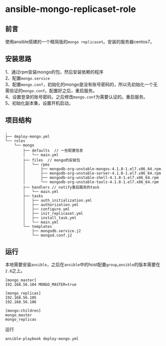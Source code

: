 # ansible-mongo-replicaset-role

## 前言

使用ansible搭建的一个精简版的`mongo replicaset`。安装的服务器centos7。  

## 安装思路

1、通过rpm安装mongo的包，然后安装依赖的程序  
2、配置`mongo.service`  
3、配置`mongo.conf`，初始化的mongo是没有账号密码的，所以先初始化一个无需验证的`mongo.conf`。配置好之后，重启服务。   
4、设置登录的账号密码，之后修改`mongo.conf`为需要认证的。重启服务。  
5、初始化副本集，设置开机启动。   

## 项目结构

````
.
├── deploy-mongo.yml
└── roles
    └── mongo
        ├── defaults  // 一些配置信息
        │   └── main.yml
        ├── files  // mongo的安装包
        │   └── rpms
        │       ├── mongodb-org-unstable-mongos-4.1.8-1.el7.x86_64.rpm
        │       ├── mongodb-org-unstable-server-4.1.8-1.el7.x86_64.rpm
        │       ├── mongodb-org-unstable-shell-4.1.8-1.el7.x86_64.rpm
        │       └── mongodb-org-unstable-tools-4.1.8-1.el7.x86_64.rpm
        ├── handlers // notify重启服务的task
        │   └── main.yml
        ├── tasks
        │   ├── auth_initialization.yml
        │   ├── authorization.yml
        │   ├── configure.yml
        │   ├── init_replicaset.yml
        │   ├── install_task.yml
        │   └── main.yml
        └── templates
            ├── mongodb.service.j2
            └── mongod.conf.j2

````

## 运行

本地需要安装`ansible`，之后在`ansible`中的host配置`group`,`ansible`的版本需要在`2.8`之上。  

````
[mongo_master]
192.168.56.104 MONGO_MASTER=true

[mongo_replicas]
192.168.56.105
192.168.56.106

[mongo:children]
mongo_master
mongo_replicas
````

运行  

````
ansible-playbook deploy-mongo.yml  
````
